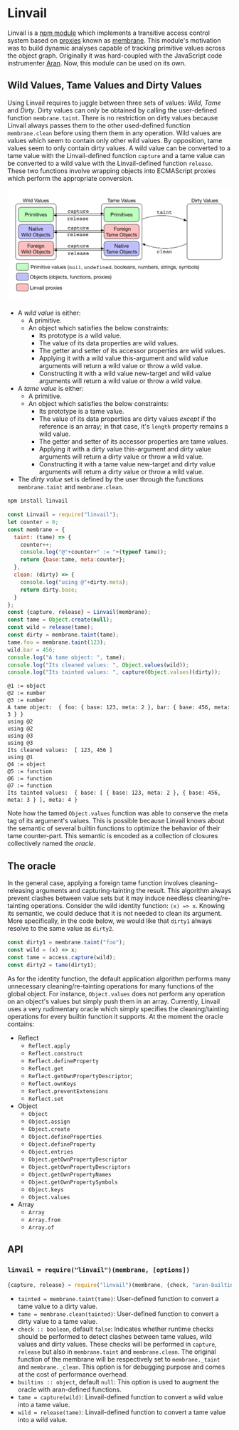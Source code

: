 # Linvail

Linvail is a [npm module](https://www.npmjs.com/linvail) which implements a transitive access control system based on [proxies](https://developer.mozilla.org/en-US/docs/Web/JavaScript/Reference/Global_Objects/Proxy) known as [membrane](https://tvcutsem.github.io/js-membranes).
This module's motivation was to build dynamic analyses capable of tracking primitive values across the object graph.
Originally it was hard-coupled with the JavaScript code instrumenter [Aran](https://www.npmjs.com/aran).
Now, this module can be used on its own.

## Wild Values, Tame Values and Dirty Values

Using Linvail requires to juggle between three sets of values: *Wild*, *Tame* and *Dirty*.
Dirty values can only be obtained by calling the user-defined function `membrane.taint`.
There is no restriction on dirty values because Linvail always passes them to the other used-defined function `membrane.clean` before using them them in any operation.
Wild values are values which seem to contain only other wild values.
By opposition, tame values seem to only contain dirty values.
A wild value can be converted to a tame value with the Linvail-defined function `capture` and a tame value can be converted to a wild value with the Linvail-defined function `release`.
These two functions involve wrapping objects into ECMAScript proxies which perform the appropriate conversion.

![category](img/category.png)

* A *wild value* is either:
  * A primitive.
  * An object which satisfies the below constraints:
    * Its prototype is a wild value.
    * The value of its data properties are wild values.
    * The getter and setter of its accessor properties are wild values.
    * Applying it with a wild value this-argument and wild value arguments will return a wild value or throw a wild value.
    * Constructing it with a wild value new-target and wild value arguments will return a wild value or throw a wild value.
* A *tame value* is either:
  * A primitive.
  * An object which satisfies the below constraints:
    * Its prototype is a tame value.
    * The value of its data properties are dirty values *except* if the reference is an array; in that case, it's `length` property remains a wild value.
    * The getter and setter of its accessor properties are tame values.
    * Applying it with a dirty value this-argument and dirty value arguments will return a dirty value or throw a wild value.
    * Constructing it with a tame value new-target and dirty value arguments will return a dirty value or throw a wild value.
* The *dirty value* set is defined by the user through the functions `membrane.taint` and `membrane.clean`.

```sh
npm install linvail
```

```js
const Linvail = require("linvail");
let counter = 0;
const membrane = {
  taint: (tame) => {
    counter++;
    console.log("@"+counter+" := "+(typeof tame));
    return {base:tame, meta:counter};
  },
  clean: (dirty) => {
    console.log("using @"+dirty.meta);
    return dirty.base;
  }
};
const {capture, release} = Linvail(membrane);
const tame = Object.create(null);
const wild = release(tame);
const dirty = membrane.taint(tame);
tame.foo = membrane.taint(123);
wild.bar = 456;
console.log("A tame object: ", tame);
console.log("Its cleaned values: ", Object.values(wild));
console.log("Its tainted values: ", capture(Object.values)(dirty));
```

```
@1 := object
@2 := number
@3 := number
A tame object:  { foo: { base: 123, meta: 2 }, bar: { base: 456, meta: 3 } }
using @2
using @2
using @3
using @3
Its cleaned values:  [ 123, 456 ]
using @1
@4 := object
@5 := function
@6 := function
@7 := function
Its tainted values:  { base: [ { base: 123, meta: 2 }, { base: 456, meta: 3 } ], meta: 4 }
```

Note how the tamed `Object.values` function was able to conserve the meta tag of its argument's values.
This is possible because Linvail knows about the semantic of several builtin functions to optimize the behavior of their tame counter-part.
This semantic is encoded as a collection of closures collectively named the *oracle*.

## The oracle

In the general case, applying a foreign tame function involves cleaning-releasing arguments and capturing-tainting the result.
This algorithm always prevent clashes between value sets but it may induce needless cleaning/re-tainting operations.
Consider the wild identity function: `(x) => x`.
Knowing its semantic, we could deduce that it is not needed to clean its argument.
More specifically, in the code below, we would like that `dirty1` always resolve to the same value as `dirty2`.

```js
const dirty1 = membrane.taint("foo");
const wild = (x) => x;
const tame = access.capture(wild);
const dirty2 = tame(dirty1);
```

As for the identity function, the default application algorithm performs many unnecessary cleaning/re-tainting operations for many functions of the global object.
For instance, `Object.values` does not perform any operation on an object's values but simply push them in an array.
Currently, Linvail uses a very rudimentary oracle which simply specifies the cleaning/tainting operations for every builtin function it supports.
At the moment the oracle contains:

* Reflect
  * `Reflect.apply`
  * `Reflect.construct`
  * `Reflect.defineProperty`
  * `Reflect.get`
  * `Reflect.getOwnPropertyDescriptor`;
  * `Reflect.ownKeys`
  * `Reflect.preventExtensions`
  * `Reflect.set`
* Object
  * `Object`
  * `Object.assign`
  * `Object.create`
  * `Object.defineProperties`
  * `Object.defineProperty`
  * `Object.entries`
  * `Object.getOwnPropertyDescriptor`
  * `Object.getOwnPropertyDescriptors`
  * `Object.getOwnPropertyNames`
  * `Object.getOwnPropertySymbols`
  * `Object.keys`
  * `Object.values`
* Array
  * `Array`
  * `Array.from`
  * `Array.of`

## API

### `linvail = require("linvail")(membrane, [options])`

```js
{capture, release} = require("linvail")(membrane, {check, "aran-builtins":builtins});
```

* `tainted = membrane.taint(tame)`:
  User-defined function to convert a tame value to a dirty value.
* `tame = membrane.clean(tainted)`:
  User-defined function to convert a dirty value to a tame value.
* `check :: boolean`, default `false`:
  Indicates whether runtime checks should be performed to detect clashes between tame values, wild values and dirty values.
  These checks will be performed in `capture`, `release` but also in `membrane.taint` and `membrane.clean`.
  The original function of the membrane will be respectively set to `membrane._taint` and `membrane._clean`.
  This option is for debugging purpose and comes at the cost of performance overhead.
* `builtins :: object`, default `null`:
  This option is used to augment the oracle with aran-defined functions.
* `tame = capture(wild)`:
  Linvail-defined function to convert a wild value into a tame value.
* `wild = release(tame)`:
  Linvail-defined function to convert a tame value into a wild value.
